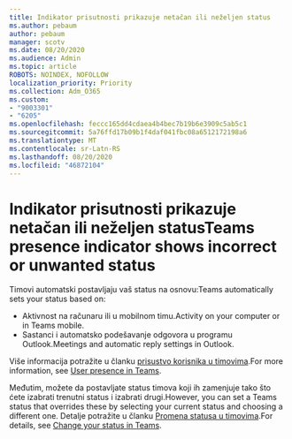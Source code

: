 ```yaml
---
title: Indikator prisutnosti prikazuje netačan ili neželjen status
ms.author: pebaum
author: pebaum
manager: scotv
ms.date: 08/20/2020
ms.audience: Admin
ms.topic: article
ROBOTS: NOINDEX, NOFOLLOW
localization_priority: Priority
ms.collection: Adm_O365
ms.custom:
- "9003301"
- "6205"
ms.openlocfilehash: feccc165dd4cdaea4b4bec7b19b6e3909c5ab5c1
ms.sourcegitcommit: 5a76ffd17b09b1f4daf041fbc08a6512172198a6
ms.translationtype: MT
ms.contentlocale: sr-Latn-RS
ms.lasthandoff: 08/20/2020
ms.locfileid: "46872104"
---
```

# <a name="teams-presence-indicator-shows-incorrect-or-unwanted-status"></a><span data-ttu-id="8b555-102">Indikator prisutnosti prikazuje netačan ili neželjen status</span><span class="sxs-lookup"><span data-stu-id="8b555-102">Teams presence indicator shows incorrect or unwanted status</span></span>

<span data-ttu-id="8b555-103">Timovi automatski postavljaju vaš status na osnovu:</span><span class="sxs-lookup"><span data-stu-id="8b555-103">Teams automatically sets your status based on:</span></span>

- <span data-ttu-id="8b555-104">Aktivnost na računaru ili u mobilnom timu.</span><span class="sxs-lookup"><span data-stu-id="8b555-104">Activity on your computer or in Teams mobile.</span></span>
- <span data-ttu-id="8b555-105">Sastanci i automatsko podešavanje odgovora u programu Outlook.</span><span class="sxs-lookup"><span data-stu-id="8b555-105">Meetings and automatic reply settings in Outlook.</span></span>

<span data-ttu-id="8b555-106">Više informacija potražite u članku [prisustvo korisnika u timovima](https://docs.microsoft.com/microsoftteams/presence-admins).</span><span class="sxs-lookup"><span data-stu-id="8b555-106">For more information, see [User presence in Teams](https://docs.microsoft.com/microsoftteams/presence-admins).</span></span>  

<span data-ttu-id="8b555-107">Međutim, možete da postavljate status timova koji ih zamenjuje tako što ćete izabrati trenutni status i izabrati drugi.</span><span class="sxs-lookup"><span data-stu-id="8b555-107">However, you can set a Teams status that overrides these by selecting your current status and choosing a different one.</span></span> <span data-ttu-id="8b555-108">Detalje potražite u članku [Promena statusa u timovima](https://support.microsoft.com/office/change-your-status-in-teams-ce36ed14-6bc9-4775-a33e-6629ba4ff78e).</span><span class="sxs-lookup"><span data-stu-id="8b555-108">For details, see [Change your status in Teams](https://support.microsoft.com/office/change-your-status-in-teams-ce36ed14-6bc9-4775-a33e-6629ba4ff78e).</span></span>